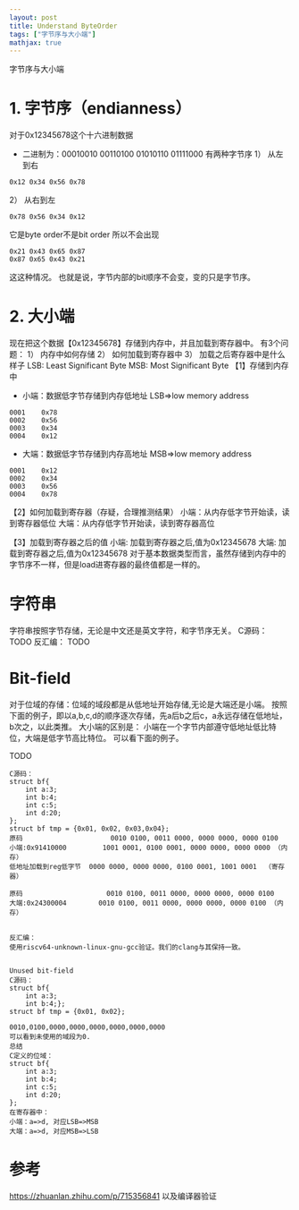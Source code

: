 ```yaml
---
layout: post
title: Understand ByteOrder
tags: ["字节序与大小端"]
mathjax: true
---
```


字节序与大小端
# 1.	字节序（endianness）
对于0x12345678这个十六进制数据
+ 二进制为：00010010 00110100 01010110 01111000
有两种字节序
1）	从左到右
```
0x12 0x34 0x56 0x78
```
2）	从右到左
```
0x78 0x56 0x34 0x12
```
它是byte order不是bit order
所以不会出现
```
0x21 0x43 0x65 0x87
0x87 0x65 0x43 0x21
```
这这种情况。
也就是说，字节内部的bit顺序不会变，变的只是字节序。
# 2.	大小端
现在把这个数据【0x12345678】存储到内存中，并且加载到寄存器中。
有3个问题：
1）	内存中如何存储
2）	如何加载到寄存器中
3）	加载之后寄存器中是什么样子
LSB: Least Significant Byte
MSB: Most Significant Byte
【1】存储到内存中
+ 小端：数据低字节存储到内存低地址 LSB=>low memory address
```
0001	0x78
0002	0x56
0003	0x34
0004	0x12
```
+ 大端：数据低字节存储到内存高地址 MSB=>low memory address
```
0001	0x12
0002	0x34
0003	0x56
0004	0x78
```
【2】如何加载到寄存器（存疑，合理推测结果）
小端：从内存低字节开始读，读到寄存器低位
大端：从内存低字节开始读，读到寄存器高位

【3】加载到寄存器之后的值
小端: 加载到寄存器之后,值为0x12345678
大端: 加载到寄存器之后,值为0x12345678
对于基本数据类型而言，虽然存储到内存中的字节序不一样，但是load进寄存器的最终值都是一样的。

# 字符串
字符串按照字节存储，无论是中文还是英文字符，和字节序无关。
C源码：
 TODO
反汇编：
TODO
# Bit-field
对于位域的存储：位域的域段都是从低地址开始存储,无论是大端还是小端。
按照下面的例子，即以a,b,c,d的顺序逐次存储，先a后b之后c，a永远存储在低地址，b次之，以此类推。
大小端的区别是：
小端在一个字节内部遵守低地址低比特位，大端是低字节高比特位。
可以看下面的例子。

TODO







```
C源码：
struct bf{
    int a:3;
    int b:4;
    int c:5;
    int d:20;
};
struct bf tmp = {0x01, 0x02, 0x03,0x04}; 
原码                      0010 0100, 0011 0000, 0000 0000, 0000 0100     
小端:0x91410000         1001 0001, 0100 0001, 0000 0000, 0000 0000 （内存）
低地址加载到reg低字节  0000 0000, 0000 0000, 0100 0001, 1001 0001  （寄存器）

原码                     0010 0100, 0011 0000, 0000 0000, 0000 0100           
大端:0x24300004        0010 0100, 0011 0000, 0000 0000, 0000 0100 （内存）


反汇编：
使用riscv64-unknown-linux-gnu-gcc验证。我们的clang与其保持一致。
 

Unused bit-field
C源码：
struct bf{
    int a:3;
    int b:4;};
struct bf tmp = {0x01, 0x02}; 
 
0010,0100,0000,0000,0000,0000,0000,0000
可以看到未使用的域段为0.
总结
C定义的位域：
struct bf{
    int a:3;
    int b:4;
    int c:5;
    int d:20;
};
在寄存器中：
小端：a=>d, 对应LSB=>MSB
大端：a=>d, 对应MSB=>LSB
```
# 参考
https://zhuanlan.zhihu.com/p/715356841
以及编译器验证
